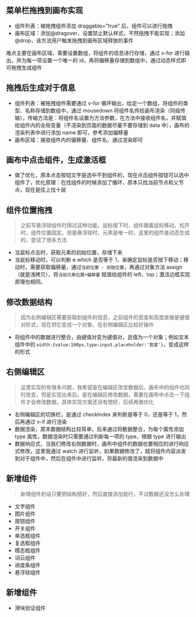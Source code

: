 ## 菜单栏拖拽到画布实现

- 组件列表：被拖拽组件添加 draggable="true" 后，组件可以进行拖拽
- 画布区域：添加@dragover，设置禁止默认样式，不然拖拽不能实现；添加@drop，该方法用户触发拖拽到画布区域释放的事件

难点主要在画布区域，需要设置数组，将组件的信息进行存储，通过 v-for 进行输出，并为每一项设置一个唯一的 id，再将偏移量存储到数组中，通过动态样式即可拖拽生成组件

## 拖拽后生成对于信息

- 组件列表：被拖拽组件需要通过 v-for 循环输出，给定一个数组，将组件的类型、名称存储到数组中，通过 mousedown 将组件名传给画布渲染（同级传输），传输方法是：将组件名设置为方法参数，在方法中接收组件名，并赋值给组件内的全局变量（不渲染到页面的数据尽量不要存储到 data 中），画布的渲染列表中进行添加 name 即可，参考添加偏移量
- 画布区域：接收组件内的偏移量、组件名，通过渲染即可

## 画布中点击组件，生成激活框

- 做了优化，原本点击按钮文字是选中不到组件的，现在点击组件按钮可以选中组件了，优化原理：在找组件的时候添加了循环，原本只找当前节点和父节点，现在是往上找十层

## 组件位置拖拽

> 之前写悬浮球组件时用过这种功能，鼠标按下时，组件跟着鼠标移动，松开时，组件位置固定。但是悬浮球时，元素是唯一的，这里的组件是动态生成的，尝试了很多方法

- 当鼠标点击时，获取元素的初始位置，存储下来
- 当鼠标移动时，可以判断 e.which 是否等于 1，来确定鼠标是否按下移动；移动时，需要获取偏移量，通过`当前位置 - 初始位置`，再通过对象方法 assign（就是浅拷贝），将`当前元素位置+偏移量` 赋值给组件的 left、top；激活边框实现原理也相同。

## 修改数据结构

> 因为右侧编辑区需要获取到组件的信息，之前组件的宽度和高度直接是键值对形式，现在把它变成一个对象，在右侧编辑区比较好操作

- 将组件中的数据进行整合，由键值对变为键值对，且值为一个对象；例如文本组件中的 `width:{value:100px,type:input,placeholder:'宽度'}`，变成这样的形式

## 右侧编辑区

> 这里实现的有很多问题，我希望是在编辑区改变数据后，画布中的组件也同时改变，但是实现出来后，是在编辑区修改数据，需要在画布中点击一下组件才会修改数据，具体实现方案还没有想好，后续再做优化

- 右侧编辑区的切换栏，是通过 checkIndex 来判断是等于 0，还是等于 1，然后再通过 v-if 进行渲染
- 数据渲染，原本数据结构比较简单，后来通过将数据整合，为每个属性添加 type 属性，数据渲染时只需要通过判断每一项的 type，根据 type 进行输出
- 数据响应式，当我们修改右侧数据时，画布中组件的数据也要相应的进行响应式修改，这里我通过 watch 进行监听，如果数据修改了，就将组件内容派发到对于组件中，然后在组件中进行监听，将最新的值渲染到数据中

## 新增组件

> 新增组件的话只要把结构搭好，然后直接添加就行，不过数据还没怎么处理

- 文字组件
- 图片组件
- 按钮组件
- 开关组件
- 单选框组件
- 复选框组件
- 模态框组件
- 词云组件
- 进度条组件
- 悬浮球组件

## 新增组件

- 滑块验证组件
